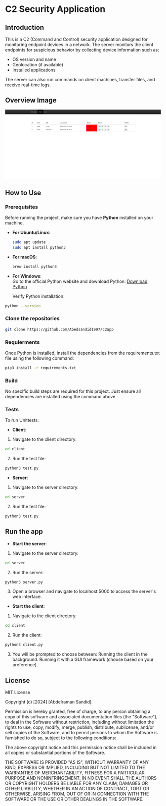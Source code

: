 # C2 Security Application

## Introduction
This is a C2 (Command and Control) security application designed for monitoring endpoint devices in a network. The server monitors the client endpoints for suspicious behavior by collecting device information such as:
- OS version and name
- Geolocation (if available)
- Installed applications

The server can also run commands on client machines, transfer files, and receive real-time logs.


## Overview Image
![C2App](./images/c2_app.png)

## How to Use

### Prerequisites
Before running the project, make sure you have **Python** installed on your machine. 

- **For Ubuntu/Linux**:
    ```bash
    sudo apt update
    sudo apt install python3
    ```

- **For macOS**:
    ```bash
    brew install python3
    ```

- **For Windows**:  
  Go to the official Python website and download Python: [Download Python](https://www.python.org/downloads/)

  Verify Python installation:
```bash
python --version
```
### Clone the repositories

```bash
git clone https://github.com/Abedsandid1997/c2app
```

### Requierments
Once Python is installed, install the dependencies from the requirements.txt file using the following command:
```bash
pip3 install -r requirements.txt
```

### Build
No specific build steps are required for this project. Just ensure all dependencies are installed using the command above.


### Tests
To run Unittests:
- **Client**:
1. Navigate to the client directory:
```bash
cd client
```
2. Run the test file:
```bash
python3 test.py
```

- **Server**:
1. Navigate to the server directory:
```bash
cd server
```
2. Run the test file:
```bash
python3 test.py
```

## Run the app

- **Start the server**:

1. Navigate to the server directory:
```bash
cd server
```
2. Run the server:
```bash
python3 server.py
```
3. Open a browser and navigate to localhost:5000 to access the server's web interface.

- **Start the client**:

1. Navigate to the client directory:
```bash
cd client
```
2. Run the client:
```bash
python3 client.py
```
3. You will be prompted to choose between:
Running the client in the background.
Running it with a GUI framework (choose based on your preference).


## License

MIT License

Copyright (c) [2024] [Abdelraman Sandid]

Permission is hereby granted, free of charge, to any person obtaining a copy
of this software and associated documentation files (the "Software"), to deal
in the Software without restriction, including without limitation the rights
to use, copy, modify, merge, publish, distribute, sublicense, and/or sell
copies of the Software, and to permit persons to whom the Software is
furnished to do so, subject to the following conditions:

The above copyright notice and this permission notice shall be included in all
copies or substantial portions of the Software.

THE SOFTWARE IS PROVIDED "AS IS", WITHOUT WARRANTY OF ANY KIND, EXPRESS OR
IMPLIED, INCLUDING BUT NOT LIMITED TO THE WARRANTIES OF MERCHANTABILITY,
FITNESS FOR A PARTICULAR PURPOSE AND NONINFRINGEMENT. IN NO EVENT SHALL THE
AUTHORS OR COPYRIGHT HOLDERS BE LIABLE FOR ANY CLAIM, DAMAGES OR OTHER
LIABILITY, WHETHER IN AN ACTION OF CONTRACT, TORT OR OTHERWISE, ARISING FROM,
OUT OF OR IN CONNECTION WITH THE SOFTWARE OR THE USE OR OTHER DEALINGS IN THE
SOFTWARE.